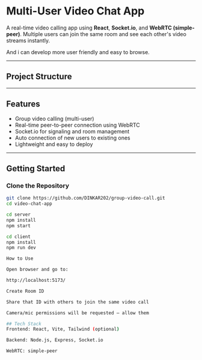 # Multi-User Video Chat App

A real-time video calling app using **React**, **Socket.io**, and **WebRTC (simple-peer)**. Multiple users can join the same room and see each other's video streams instantly.

And i can develop more user friendly and easy to browse.

---

## Project Structure


---

## Features

- Group video calling (multi-user)
- Real-time peer-to-peer connection using WebRTC
- Socket.io for signaling and room management
- Auto connection of new users to existing ones
- Lightweight and easy to deploy


---

## Getting Started

###  Clone the Repository

```bash
git clone https://github.com/DINKAR202/group-video-call.git
cd video-chat-app

cd server
npm install
npm start

cd client
npm install
npm run dev

How to Use

Open browser and go to:

http://localhost:5173/

Create Room ID

Share that ID with others to join the same video call

Camera/mic permissions will be requested — allow them

## Tech Stack
Frontend: React, Vite, Tailwind (optional)

Backend: Node.js, Express, Socket.io

WebRTC: simple-peer